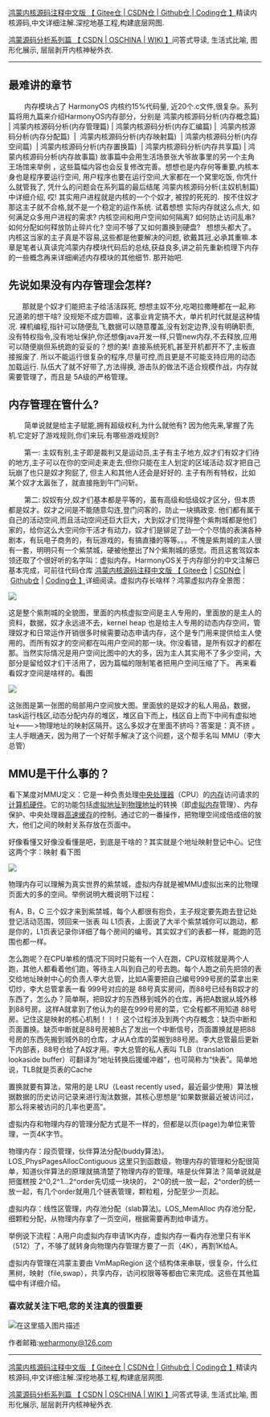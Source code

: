 [鸿蒙内核源码注释中文版 【 Gitee仓 ](https://gitee.com/weharmony/kernel_liteos_a_note)|[ CSDN仓 ](https://codechina.csdn.net/kuangyufei/kernel_liteos_a_note)|[ Github仓 ](https://github.com/kuangyufei/kernel_liteos_a_note)|[ Coding仓 】](https://weharmony.coding.net/public/harmony/kernel_liteos_a_note/git/files)精读内核源码,中文详细注解.深挖地基工程,构建底层网图.

[鸿蒙源码分析系列篇 【 CSDN ](https://blog.csdn.net/kuangyufei/article/details/108727970)[| OSCHINA ](https://my.oschina.net/u/3751245/blog/4626852)[| WIKI 】](https://weharmony.github.io/)问答式导读, 生活式比喻, 图形化展示, 层层剥开内核神秘外衣.

---

## 最难讲的章节

        内存模块占了 HarmonyOS 内核约15%代码量, 近20个.c文件,很复杂。系列篇将用九篇来介绍HarmonyOS内存部分，分别是 鸿蒙内核源码分析(内存概念篇) | 鸿蒙内核源码分析(内存管理篇) | 鸿蒙内核源码分析(内存汇编篇) |  鸿蒙内核源码分析(内存分配篇)  |  鸿蒙内核源码分析(内存映射篇)  | 鸿蒙内核源码分析(内存空间篇)  | 鸿蒙内核源码分析(内存置换篇)  | 鸿蒙内核源码分析(内存共享篇) | 鸿蒙内核源码分析(内存故事篇) 故事篇中会用生活场景张大爷故事里的另一个主角王场馆来举例 ，这些篇幅内容也会反复修改完善。想想也是内存何等重要,内核本身也是程序要运行空间, 用户程序也要在运行空间,大家都在一个窝里吃饭, 你凭什么就管我了, 凭什么的问题会在系列篇的最后结尾 鸿蒙内核源码分析(主奴机制篇) 中详细介绍, 哎! 其实用户进程就是内核的一个个奴才, 被捏的死死的.  按不住奴才那这主子就不合格,就不是一个稳定的运作系统. 试着想想 实际内存就这么点大, 如何满足众多用户进程的需求? 内核空间和用户空间如何隔离? 如何防止访问乱串? 如何分配如何释放防止碎片化? 空间不够了又如何置换到硬盘?   想想头都大了。内核这当家的主子真是不容易,这些都是他要解决的问题, 欲戴其冠,必承其重嘛.本章是笔者认真读完鸿蒙内存模块代码后的总结,获益良多,讲之前先重新梳理下内存的一些概念再来详细阐述内存模块的其他细节. 那开始吧. 

## 先说如果没有内存管理会怎样?

       那就是个奴才们能把主子给活活踩死, 想想主奴不分,吃喝拉撒睡都在一起,称兄道弟的想干啥? 没规矩不成方圆嘛，这事业肯定搞不大，单片机时代就是这种情况. 裸机编程,指针可以随便乱飞,数据可以随意覆盖,没有划定边界,没有明确职责,没有特权指令,没有地址保护,你还想像java开发一样,只管new内存,不去释放,应用可以随便崩但系统跑的妥妥的？想的美! 直接系统死机,甚至开机都开不了,主板直接报废了. 所以不能运行很复杂的程序,尽量可控,而且更是不可能支持应用的动态加载运行. 队伍大了就不好带了,方法得换, 游击队的做法不适合规模作战，内存就需要管理了，而且是 5A级的严格管理。

## 内存管理在管什么?

        简单说就是给主子赋能,拥有超级权利,为什么就他有? 因为他先来,掌握了先机.它定好了游戏规则,你们来玩.有哪些游戏规则?

        第一: 主奴有别,主子即是裁判又是运动员,主子有主子地方,奴才们有奴才们待的地方,主子可以在你的空间走来走去,但你只能在主人划定的区域活动.奴才把自己玩崩了也只是奴才狗屁了, 但主人和其他人还会是好好的. 主子有所有特权，比如某个奴才太嚣张了，就直接拖到午门问斩。

        第二: 奴奴有分,奴才们基本都是平等的，虽有高级和低级奴才区分，但本质都是奴才。奴才之间是不能随意勾连,登门问客的，防止一块搞政变. 他们都有属于自己的活动空间,而且活动空间还巨大巨大，大到奴才们觉得整个紫荆城都是他们家的，给你这么大空间你干活才有动力，奴才们是铆足了劲一个个尽情的表演各种剧本，有玩电子商务的，有玩游戏的，有搞直播的等等。。。不愧是紫荆城的主人很有一套，明明只有一个紫禁城，硬被他整出了N个紫荆城的感觉。而且这套驾奴本领还取了个很好听的名字叫：虚拟内存。HarmonyOS关于内存部分的中文注解已基本完成，可前往代码仓库 [鸿蒙内核源码注释中文版 【 Gitee仓](https://gitee.com/weharmony/kernel_liteos_a_note) | [CSDN仓](https://codechina.csdn.net/kuangyufei/kernel_liteos_a_note) | [Github仓](https://github.com/kuangyufei/kernel_liteos_a_note) | [Coding仓 】](https://weharmony.coding.net/public/harmony/kernel_liteos_a_note/git/files)详细阅读。虚拟内存长啥样？鸿蒙虚拟内存全景图：

![](https://img-blog.csdnimg.cn/20201029221604209.png?x-oss-process=image/watermark,type_ZmFuZ3poZW5naGVpdGk,shadow_10,text_aHR0cHM6Ly9ibG9nLmNzZG4ubmV0L2t1YW5neXVmZWk=,size_16,color_FFFFFF,t_70)

这是整个紫荆城的全貌图，里面的内核虚拟空间是主人专用的，里面放的是主人的资料，数据，奴才永远进不去，kernel heap 也是给主人专用的动态内存空间，管理奴才和日常运作开销很多时候需要动态申请内存，这个是专门用来提供给主人使用的。而所有奴才的空间都在叫用户空间的那一块。你没看错，是所有奴才的都在那。当然实际情况是用户空间比图中的大的多，因为主人其实用不了多少空间，大部分是留给奴才们干活用了，因为篇幅的限制笔者把用户空间压缩了下。 再来看看奴才空间是啥样的。看图

![](https://img-blog.csdnimg.cn/20201029222858522.png?x-oss-process=image/watermark,type_ZmFuZ3poZW5naGVpdGk,shadow_10,text_aHR0cHM6Ly9ibG9nLmNzZG4ubmV0L2t1YW5neXVmZWk=,size_16,color_FFFFFF,t_70)

这张图是第一张图的局部用户空间放大图。里面放的是奴才的私人用品，数据，task运行栈区,动态分配内存的堆区，堆区自下而上，栈区自上而下中间有虚拟地址<--->物理地址的映射区隔开。这么多奴才在里面不挤吗？答案是：真不挤 。主人手眼通天，因为用了一个好帮手解决了这个问题，这个帮手名叫 MMU（李大总管）

## MMU是干什么事的？

看下某度对MMU定义：它是一种负责处理[中央处理器](https://baike.baidu.com/item/%E4%B8%AD%E5%A4%AE%E5%A4%84%E7%90%86%E5%99%A8)（CPU）的[内存](https://baike.baidu.com/item/%E5%86%85%E5%AD%98)访问请求的[计算机硬件](https://baike.baidu.com/item/%E8%AE%A1%E7%AE%97%E6%9C%BA%E7%A1%AC%E4%BB%B6)。它的功能包括[虚拟地址](https://baike.baidu.com/item/%E8%99%9A%E6%8B%9F%E5%9C%B0%E5%9D%80)到[物理地址](https://baike.baidu.com/item/%E7%89%A9%E7%90%86%E5%9C%B0%E5%9D%80)的转换（即[虚拟内存](https://baike.baidu.com/item/%E8%99%9A%E6%8B%9F%E5%86%85%E5%AD%98)管理）、内存保护、中央处理器[高速缓存](https://baike.baidu.com/item/%E9%AB%98%E9%80%9F%E7%BC%93%E5%AD%98)的控制。通过它的一番操作，把物理空间成倍成倍的放大，他们之间的映射关系存放在页面中。

好像看懂又好像没看懂是吧，到底是干啥的？其实就是个地址映射登记中心。记住这两个字：映射 看下图

![](https://img-blog.csdnimg.cn/2020092619274388.png?x-oss-process=image/watermark,type_ZmFuZ3poZW5naGVpdGk,shadow_10,text_aHR0cHM6Ly9ibG9nLmNzZG4ubmV0L2t1YW5neXVmZWk=,size_16,color_FFFFFF,t_70)

物理内存可以理解为真实世界的紫禁城，虚拟内存就是被MMU虚拟出来的比物理页面大的多的空间。举例说明大概说明下过程：

有A，B，C 三个奴才来到紫禁城，每个人都很有抱负，主子规定要先跑去登记处登记活动范围，领回来一张表 叫 L1页表，上面说了大半个紫禁城你可以跑动，都是你的，L1页表记录你详细了每个房间的编号。其实奴才们的表都一样，能跑的范围也都一样。

怎么跑呢？在CPU单核的情况下同时只能有一个人在跑，CPU双核就是两个人跑，其他人都看着他们跑，等待主人叫到自己的号去跑。每个人跑之前先把领的表交给地址映射中心的负责人李大总管，比如A需要把自己编号999号房的菜拿出来切炒，李大总管拿表一看 999号对应的是 88号真实房间，而88号已经有B奴才的东西了，怎么办？简单啊，把B奴才的东西移到城外的仓库，再把A数据从城外移到88号房。这样A就拿到了他认为的是在999号房的菜，它全程都不用知道 88号房。记住这是映射的核心机制！！！ 这个过程涉及到两个内存概念：缺页中断和页面置换。缺页中断就是88号房被B占了发出一个中断信号，页面置换就是把88号房的东西先搬到城外B的仓库，才从A仓库的菜搬到88号房。李大总管最后更新下内部表，88号仓给了A奴才用。李大总管的私人表叫 TLB（translation lookaside buffer）可翻译为“地址转换后援缓冲器”，也可简称为“快表”。简单地说，TLB就是页表的Cache

置换就要有算法，常用的是 LRU（Least recently used，最近最少使用）算法根据数据的历史访问记录来进行淘汰数据，其核心思想是“如果数据最近被访问过，那么将来被访问的几率也更高”。

虚拟内存和物理内存的管理分配方式是不一样的，但都是以页(page)为单位来管理，一页4K字节。

物理内存：段页管理，伙伴算法分配(buddy算法)。LOS_PhysPagesAllocContiguous 这里只到函数级，物理内存的管理和分配很简单，知道伙伴算法的原理就搞清楚了物理内存的管理。啥是伙伴算法？简单说就是把蛋糕按 2^0,2^1...2^order先切成一块块的， 2^0的统一放一起，2^order的统一放一起，有几个order就用几个链表管理，颗粒粗，分配至少一页起。

虚拟内存：线性区管理，内存池分配（slab算法)。LOS_MemAlloc 内存池分配，细颗粒分配，从物理内存拿了一页空间，根据需要再割给申请方。

举例说下流程：A用户向虚拟内存申请1K内存，虚拟内存一看内存池里只有半K（512）了，不够了就转身向物理内存管理方要了一页（4K），再割1K给A。

虚拟内存管理在鸿蒙主要由 VmMapRegion 这个结构体来串联，很复杂，什么红黑树，映射（file,swap），共享内存，访问权限等等都由它来完成。这些在其他篇幅中有详细介绍。

### **喜欢就关注下吧,您的关注真的很重要**

![在这里插入图片描述](https://gitee.com/weharmony/kernel_liteos_a_note/raw/master/zzz/pic/other/wxcode.png)

作者邮箱:weharmony@126.com

---

[鸿蒙内核源码注释中文版 【 Gitee仓 ](https://gitee.com/weharmony/kernel_liteos_a_note)|[ CSDN仓 ](https://codechina.csdn.net/kuangyufei/kernel_liteos_a_note)|[ Github仓 ](https://github.com/kuangyufei/kernel_liteos_a_note)|[ Coding仓 】](https://weharmony.coding.net/public/harmony/kernel_liteos_a_note/git/files)精读内核源码,中文详细注解.深挖地基工程,构建底层网图.

[鸿蒙源码分析系列篇 【 CSDN ](https://blog.csdn.net/kuangyufei/article/details/108727970)[| OSCHINA ](https://my.oschina.net/u/3751245/blog/4626852)[| WIKI 】](https://weharmony.github.io/)问答式导读, 生活式比喻, 图形化展示, 层层剥开内核神秘外衣.